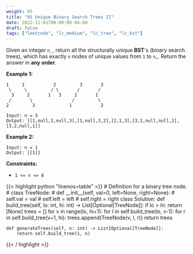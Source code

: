 ```yaml
---
weight: 95
title: "95 Unique Binary Search Trees II"
date: 2022-12-01T00:00:00-04:00
draft: false
tags: ["leetcode", "lc_medium", "lc_tree", "lc_bst"]
---
```


Given an integer `n_`, return all the structurally unique **BST**'s (binary search trees), which has exactly `n` nodes of unique values from `1` to `n`_. Return the answer in **any order**.

**Example 1:**
```
1     1           2         3       3
 \     \         / \       /       /
  3     2       1   3     2       1
 /       \               /         \
2         3             1           2

Input: n = 3
Output: [[1,null,2,null,3],[1,null,3,2],[2,1,3],[3,1,null,null,2],[3,2,null,1]]
```

**Example 2:**
```
Input: n = 1
Output: [[1]]
```

**Constraints:**
- `1 <= n <= 8`

<div class="tabs"></div>
<div class="tab-content">
<div id="python" class="lang">
{{< highlight python "linenos=table" >}}
# Definition for a binary tree node.
# class TreeNode:
#     def __init__(self, val=0, left=None, right=None):
#         self.val = val
#         self.left = left
#         self.right = right
class Solution:
    def build_tree(self, lo: int, hi: int) -> List[Optional[TreeNode]]:
        if lo > hi:
            return [None]
        trees = []
        for v in range(lo, hi+1):
            for l in self.build_tree(lo, v-1):
                for r in self.build_tree(v+1, hi):
                    trees.append(TreeNode(v, l, r))
        return trees

    def generateTrees(self, n: int) -> List[Optional[TreeNode]]:
        return self.build_tree(1, n)
{{< / highlight >}}
</div>
</div>
